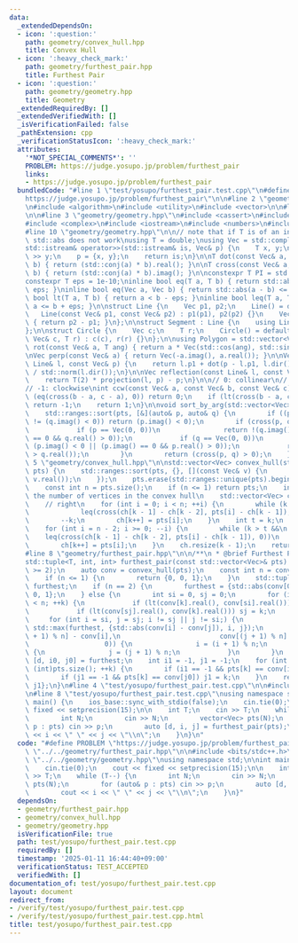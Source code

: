 ```yaml
---
data:
  _extendedDependsOn:
  - icon: ':question:'
    path: geometry/convex_hull.hpp
    title: Convex Hull
  - icon: ':heavy_check_mark:'
    path: geometry/furthest_pair.hpp
    title: Furthest Pair
  - icon: ':question:'
    path: geometry/geometry.hpp
    title: Geometry
  _extendedRequiredBy: []
  _extendedVerifiedWith: []
  _isVerificationFailed: false
  _pathExtension: cpp
  _verificationStatusIcon: ':heavy_check_mark:'
  attributes:
    '*NOT_SPECIAL_COMMENTS*': ''
    PROBLEM: https://judge.yosupo.jp/problem/furthest_pair
    links:
    - https://judge.yosupo.jp/problem/furthest_pair
  bundledCode: "#line 1 \"test/yosupo/furthest_pair.test.cpp\"\n#define PROBLEM \"\
    https://judge.yosupo.jp/problem/furthest_pair\"\n\n#line 2 \"geometry/furthest_pair.hpp\"\
    \n#include <algorithm>\n#include <utility>\n#include <vector>\n\n#line 3 \"geometry/convex_hull.hpp\"\
    \n\n#line 3 \"geometry/geometry.hpp\"\n#include <cassert>\n#include <cmath>\n\
    #include <complex>\n#include <iostream>\n#include <numbers>\n#include <numeric>\n\
    #line 10 \"geometry/geometry.hpp\"\n\n// note that if T is of an integer type,\
    \ std::abs does not work\nusing T = double;\nusing Vec = std::complex<T>;\n\n\
    std::istream& operator>>(std::istream& is, Vec& p) {\n    T x, y;\n    is >> x\
    \ >> y;\n    p = {x, y};\n    return is;\n}\n\nT dot(const Vec& a, const Vec&\
    \ b) { return (std::conj(a) * b).real(); }\n\nT cross(const Vec& a, const Vec&\
    \ b) { return (std::conj(a) * b).imag(); }\n\nconstexpr T PI = std::numbers::pi_v<T>;\n\
    constexpr T eps = 1e-10;\ninline bool eq(T a, T b) { return std::abs(a - b) <=\
    \ eps; }\ninline bool eq(Vec a, Vec b) { return std::abs(a - b) <= eps; }\ninline\
    \ bool lt(T a, T b) { return a < b - eps; }\ninline bool leq(T a, T b) { return\
    \ a <= b + eps; }\n\nstruct Line {\n    Vec p1, p2;\n    Line() = default;\n \
    \   Line(const Vec& p1, const Vec& p2) : p1(p1), p2(p2) {}\n    Vec dir() const\
    \ { return p2 - p1; }\n};\n\nstruct Segment : Line {\n    using Line::Line;\n\
    };\n\nstruct Circle {\n    Vec c;\n    T r;\n    Circle() = default;\n    Circle(const\
    \ Vec& c, T r) : c(c), r(r) {}\n};\n\nusing Polygon = std::vector<Vec>;\n\nVec\
    \ rot(const Vec& a, T ang) { return a * Vec(std::cos(ang), std::sin(ang)); }\n\
    \nVec perp(const Vec& a) { return Vec(-a.imag(), a.real()); }\n\nVec projection(const\
    \ Line& l, const Vec& p) {\n    return l.p1 + dot(p - l.p1, l.dir()) * l.dir()\
    \ / std::norm(l.dir());\n}\n\nVec reflection(const Line& l, const Vec& p) {\n\
    \    return T(2) * projection(l, p) - p;\n}\n\n// 0: collinear\n// 1: counter-clockwise\n\
    // -1: clockwise\nint ccw(const Vec& a, const Vec& b, const Vec& c) {\n    if\
    \ (eq(cross(b - a, c - a), 0)) return 0;\n    if (lt(cross(b - a, c - a), 0))\
    \ return -1;\n    return 1;\n}\n\nvoid sort_by_arg(std::vector<Vec>& pts) {\n\
    \    std::ranges::sort(pts, [&](auto& p, auto& q) {\n        if ((p.imag() < 0)\
    \ != (q.imag() < 0)) return (p.imag() < 0);\n        if (cross(p, q) == 0) {\n\
    \            if (p == Vec(0, 0))\n                return !(q.imag() < 0 || (q.imag()\
    \ == 0 && q.real() > 0));\n            if (q == Vec(0, 0))\n                return\
    \ (p.imag() < 0 || (p.imag() == 0 && p.real() > 0));\n            return (p.real()\
    \ > q.real());\n        }\n        return (cross(p, q) > 0);\n    });\n}\n#line\
    \ 5 \"geometry/convex_hull.hpp\"\n\nstd::vector<Vec> convex_hull(std::vector<Vec>\
    \ pts) {\n    std::ranges::sort(pts, {}, [](const Vec& v) {\n        return std::make_pair(v.imag(),\
    \ v.real());\n    });\n    pts.erase(std::ranges::unique(pts).begin(), pts.end());\n\
    \    const int n = pts.size();\n    if (n <= 1) return pts;\n    int k = 0;  //\
    \ the number of vertices in the convex hull\n    std::vector<Vec> ch(2 * n);\n\
    \    // right\n    for (int i = 0; i < n; ++i) {\n        while (k > 1 &&\n  \
    \             leq(cross(ch[k - 1] - ch[k - 2], pts[i] - ch[k - 1]), 0))\n    \
    \        --k;\n        ch[k++] = pts[i];\n    }\n    int t = k;\n    // left\n\
    \    for (int i = n - 2; i >= 0; --i) {\n        while (k > t &&\n           \
    \    leq(cross(ch[k - 1] - ch[k - 2], pts[i] - ch[k - 1]), 0))\n            --k;\n\
    \        ch[k++] = pts[i];\n    }\n    ch.resize(k - 1);\n    return ch;\n}\n\
    #line 8 \"geometry/furthest_pair.hpp\"\n\n/**\n * @brief Furthest Pair\n */\n\
    std::tuple<T, int, int> furthest_pair(const std::vector<Vec>& pts) {\n    assert(pts.size()\
    \ >= 2);\n    auto conv = convex_hull(pts);\n    const int n = conv.size();\n\
    \    if (n <= 1) {\n        return {0, 0, 1};\n    }\n    std::tuple<T, int, int>\
    \ furthest;\n    if (n == 2) {\n        furthest = {std::abs(conv[0] - conv[1]),\
    \ 0, 1};\n    } else {\n        int si = 0, sj = 0;\n        for (int k = 0; k\
    \ < n; ++k) {\n            if (lt(conv[k].real(), conv[si].real())) si = k;\n\
    \            if (lt(conv[sj].real(), conv[k].real())) sj = k;\n        }\n   \
    \     for (int i = si, j = sj; i != sj || j != si;) {\n            furthest =\
    \ std::max(furthest, {std::abs(conv[i] - conv[j]), i, j});\n            if (lt(cross(conv[(i\
    \ + 1) % n] - conv[i],\n                         conv[(j + 1) % n] - conv[j]),\n\
    \                   0)) {\n                i = (i + 1) % n;\n            } else\
    \ {\n                j = (j + 1) % n;\n            }\n        }\n    }\n    auto\
    \ [d, i0, j0] = furthest;\n    int i1 = -1, j1 = -1;\n    for (int k = 0; k <\
    \ (int)pts.size(); ++k) {\n        if (i1 == -1 && pts[k] == conv[i0]) i1 = k;\n\
    \        if (j1 == -1 && pts[k] == conv[j0]) j1 = k;\n    }\n    return {d, i1,\
    \ j1};\n}\n#line 4 \"test/yosupo/furthest_pair.test.cpp\"\n\n#include <bits/stdc++.h>\n\
    \n#line 8 \"test/yosupo/furthest_pair.test.cpp\"\nusing namespace std;\n\nint\
    \ main() {\n    ios_base::sync_with_stdio(false);\n    cin.tie(0);\n    cout <<\
    \ fixed << setprecision(15);\n\n    int T;\n    cin >> T;\n    while (T--) {\n\
    \        int N;\n        cin >> N;\n        vector<Vec> pts(N);\n        for (auto&\
    \ p : pts) cin >> p;\n        auto [d, i, j] = furthest_pair(pts);\n        cout\
    \ << i << \" \" << j << \"\\n\";\n    }\n}\n"
  code: "#define PROBLEM \"https://judge.yosupo.jp/problem/furthest_pair\"\n\n#include\
    \ \"../../geometry/furthest_pair.hpp\"\n\n#include <bits/stdc++.h>\n\n#include\
    \ \"../../geometry/geometry.hpp\"\nusing namespace std;\n\nint main() {\n    ios_base::sync_with_stdio(false);\n\
    \    cin.tie(0);\n    cout << fixed << setprecision(15);\n\n    int T;\n    cin\
    \ >> T;\n    while (T--) {\n        int N;\n        cin >> N;\n        vector<Vec>\
    \ pts(N);\n        for (auto& p : pts) cin >> p;\n        auto [d, i, j] = furthest_pair(pts);\n\
    \        cout << i << \" \" << j << \"\\n\";\n    }\n}"
  dependsOn:
  - geometry/furthest_pair.hpp
  - geometry/convex_hull.hpp
  - geometry/geometry.hpp
  isVerificationFile: true
  path: test/yosupo/furthest_pair.test.cpp
  requiredBy: []
  timestamp: '2025-01-11 16:44:40+09:00'
  verificationStatus: TEST_ACCEPTED
  verifiedWith: []
documentation_of: test/yosupo/furthest_pair.test.cpp
layout: document
redirect_from:
- /verify/test/yosupo/furthest_pair.test.cpp
- /verify/test/yosupo/furthest_pair.test.cpp.html
title: test/yosupo/furthest_pair.test.cpp
---
```

